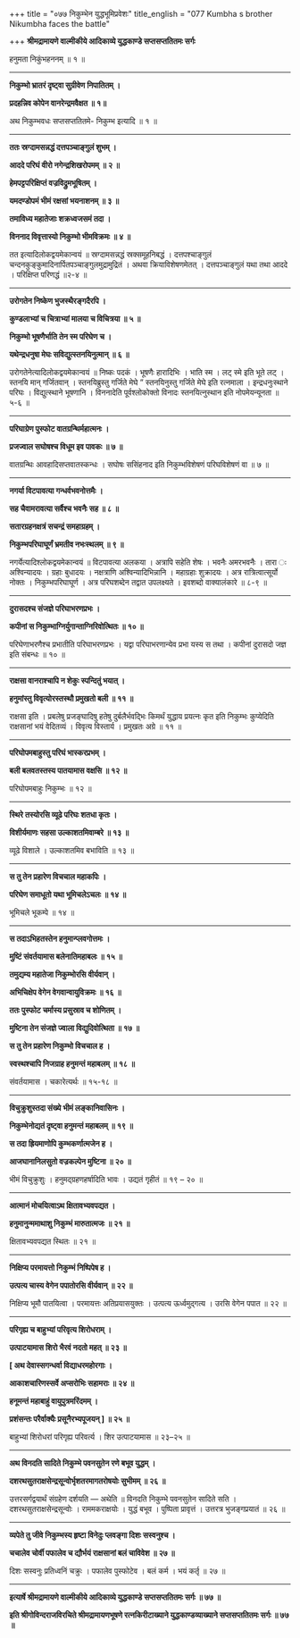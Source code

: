+++
title = "०७७ निकुम्भेन युद्धभूमिप्रवेशः"
title_english = "077 Kumbha s brother Nikumbha faces the battle"

+++
**श्रीमद्रामायणे वाल्मीकीये आदिकाव्ये युद्धकाण्डे सप्तसप्ततितमः सर्गः**

हनुमता निकुंभहननम् ॥ १ ॥

****

**निकुम्भो भ्रातरं दृष्ट्वा सुग्रीवेण निपातितम् ।**

**प्रदहन्निव कोपेन वानरेन्द्रमवैक्षत ॥ १॥**

अथ निकुम्भवधः सप्तसप्ततितमे- निकुम्भ इत्यादि ॥ १ ॥

****

**ततः स्रग्दामसन्नद्धं दत्तपञ्चाङ्गुलं शुभम् ।**

**आददे परिघं वीरो नगेन्द्रशिखरोपमम् ॥ २ ॥**

**हेमपट्टपरिक्षिप्तं वज्रविद्रुमभूषितम् ।**

**यमदण्डोपमं भीमं रक्षसां भयनाशनम् ॥ ३ ॥**

**तमाविध्य महातेजाः शक्रध्वजसमं तदा ।**

**विननाद विवृत्तास्यो निकुम्भो भीमविक्रमः ॥ ४ ॥**

तत इत्यादिलोकद्वयमेकान्वयं ॥ स्रग्दामसन्नद्धं स्रक्समूहनिबद्धं । दत्तपश्चाङ्गुलं चन्दनकुङ्कुमादिनार्पितपञ्चाङ्गुलमुद्रामुद्रितं । अथवा क्रियाविशेषणमेतत् । दत्तपञ्चाङ्गुलं यथा तथा आददे । परिक्षिप्त परिणद्धं ॥२-४ ॥

****

**उरोगतेन निष्केण भुजस्थैरङ्गदैरपि ।**

**कुण्डलाभ्यां च चित्राभ्यां मालया च विचित्रया ॥ ५ ॥**

**निकुम्भो भूषणैर्भाति तेन स्म परिघेण च ।**

**यथेन्द्रधनुषा मेघः सविद्युत्स्तनयिनुत्मान् ॥ ६ ॥**

उरोगतेनेत्यादिलोकद्वयमेकान्वयं ॥ निष्कः पदकं । भूषणैः हारादिभिः । भाति स्म । लट् स्मे इति भूते लट् । स्तनयि मान् गर्जितवान् । स्तनयिब्रुस्तु गर्जिते मेघे ” स्तनयिनुस्तु गर्जिते मेघे इति रत्नमाला । इन्द्रधनुःस्थाने परिघः । विद्युत्स्थाने भूषणानि । विननादेति पूर्वश्लोकोक्तो विनादः स्तनयित्नुस्थान इति नोपमेयन्यूनता ॥ ५-६ ॥

****

**परिघाग्रेण पुस्फोट वातग्रन्थिर्महात्मनः ।**

**प्रजज्वाल सघोषश्च विधूम इव पावकः ॥ ७ ॥**

वातग्रन्थिः आवहादिसप्तवातस्कन्धः । सघोषः ससिंहनाद इति निकुम्भविशेषणं परिघविशेषणं वा ॥ ७ ॥

****

**नगर्या विटपावत्या गन्धर्वभवनोत्तमैः ।**

**सह चैवामरावत्या सर्वैश्च भवनैः सह ॥ ८ ॥**

**सतारग्रहनक्षत्रं सचन्द्रं समहाग्रहम् ।**

**निकुम्भपरिघाघूर्णं भ्रमतीव नभःस्थलम् ॥ ९ ॥**

नगर्येत्यादिश्लोकद्वयमेकान्वयं ॥ विटपावत्या अलकया । अत्रापि सहेति शेषः । भवनैः अमरभवनैः । तारा ः अश्विन्यादयः । ग्रहाः बुधादयः । नक्षत्राणि अश्विन्यादिभिन्नानि । महाग्रहाः शुक्रादयः । अत्र रात्रित्वात्सूर्यो नोक्तः । निकुम्भपरिघाघूर्ण । अत्र परिघशब्देन तद्वात उपलक्ष्यते । इवशब्दो वाक्यालंकारे ॥ ८-९ ॥

****

**दुरासदश्च संजज्ञे परिघाभरणप्रभः ।**

**कपीनां स निकुम्भाग्निर्युगान्ताग्निरिवोत्थितः ॥ १० ॥**

परिघेणाभरणैश्च प्रभातीति परिघाभरणप्रभः । यद्वा परिघाभरणान्येव प्रभा यस्य स तथा । कपीनां दुरासदो जज्ञ इति संबन्धः ॥ १० ॥

****

**राक्षसा वानराश्चापि न शेकुः स्पन्दितुं भयात् ।**

**हनुमांस्तु विवृत्योरस्तस्थौ प्रमुखतो बली ॥ ११ ॥**

राक्षसा इति । प्रबलेषु प्रजङ्घादिषु हतेषु दुर्बलैर्भवद्भिः किमर्थं युद्धाय प्रयत्नः कृत इति निकुम्भः कुप्येदिति राक्षसानां भयं वेदितव्यं । विवृत्य विस्तार्य । प्रमुखतः अग्रे ॥ ११ ॥

****

**परिघोपमबाहुस्तु परिघं भास्करप्रभम् ।**

**बली बलवतस्तस्य पातयामास वक्षसि ॥ १२ ॥**

परिघोपमबाहुः निकुम्भः ॥ १२ ॥

****

**स्थिरे तस्योरसि व्यूढे परिघः शतधा कृतः ।**

**विशीर्यमाणः सहसा उल्काशतमिवाम्बरे ॥ १३ ॥**

व्यूढे विशाले । उल्काशतमिव बभाविति ॥ १३ ॥

****

**स तु तेन प्रहारेण विचचाल महाकपिः ।**

**परिघेण समाधूतो यथा भूमिचलेऽचलः ॥ १४ ॥**

भूमिचले भूकम्पे ॥ १४ ॥

****

**स तदाऽभिहतस्तेन हनुमान्प्लवगोत्तमः ।**

**मुष्टिं संवर्तयामास बलेनातिमहाबलः ॥ १५ ॥**

**तमुद्यम्य महातेजा निकुम्भोरसि वीर्यवान् ।**

**अभिचिक्षेप वेगेन वेगवान्वायुविक्रमः ॥ १६ ॥**

**ततः पुस्फोट चर्मास्य प्रसुस्राव च शोणितम् ।**

**मुष्टिना तेन संजज्ञे ज्वाला विद्युदिवोत्थिता ॥ १७ ॥**

**स तु तेन प्रहारेण निकुम्भो विचचाल ह ।**

**स्वस्थश्चापि निजग्राह हनुमन्तं महाबलम् ॥ १८ ॥**

संवर्तयामास । चकारेत्यर्थः ॥ १५-१८ ॥

****

**विचुक्रुशुस्तदा संख्ये भीमं लङ्कानिवासिनः ।**

**निकुम्भेनोद्यतं दृष्ट्वा हनुमन्तं महाबलम् ॥ १९ ॥**

**स तदा ह्रियमाणोपि कुम्भकर्णात्मजेन ह ।**

**आजघानानिलसुतो वज्रकल्पेन मुष्टिना ॥ २० ॥**

भीमं विचुक्रुशुः । हनुमद्ग्रहणहर्षादिति भावः । उद्यतं गृहीतं ॥ १९ – २० ॥

****

**आत्मानं मोचयित्वाऽथ क्षितावभ्यवपद्यत ।**

**हनुमानुन्ममाथाशु निकुम्भं मारुतात्मजः ॥ २१ ॥**

क्षितावभ्यवपद्यत स्थितः ॥ २१ ॥

****

**निक्षिप्य परमायत्तो निकुम्भं निष्पिपेष ह ।**

**उत्पत्य चास्य वेगेन पपातोरसि वीर्यवान् ॥ २२ ॥**

निक्षिप्य भूमौ पातयित्वा । परमायत्तः अतिप्रयासयुक्तः । उत्पत्य ऊर्ध्वमुद्गत्य । उरसि वेगेन पपात ॥ २२ ॥

****

**परिगृह्य च बाहुभ्यां परिवृत्य शिरोधराम् ।**

**उत्पाटयामास शिरो भैरवं नदतो महत् ॥ २३ ॥**

**\[ अथ देवास्सगन्धर्वा विद्याधरमहोरगाः ।**

**आकाशचारिणस्सर्वे अप्सरोभिः सहामराः ॥ २४ ॥**

**हनूमन्तं महाबाहुं वायुपुत्रमरिंदमम् ।**

**प्रशंसन्तः परैर्वाक्यैः प्रसूनैरभ्यपूजयन् \] ॥ २५ ॥**

बाहुभ्यां शिरोधरां परिगृह्य परिवर्त्य । शिर उत्पाटयामास ॥ २३–२५ ॥

****

**अथ विनदति सादिते निकुम्भे पवनसुतेन रणे बभूव युद्धम् ।**

**दशरथसुतराक्षसेन्द्रसून्वोर्भृशतरमागतरोषयोः सुभीमम् ॥ २६ ॥**

उत्तरसर्गद्वयार्थं संग्रहेण दर्शयति — अथेति ॥ विनदति निकुम्भे पवनसुतेन सादिते सति । दशरथसुतराक्षसेन्द्रसून्वोः । राममकराक्षयोः । युद्धं बभूव । पुष्पिता प्रावृत्तं । उत्तरत्र भुजङ्गप्रयातं ॥ २६ ॥

****

**व्यपेते तु जीवे निकुम्भस्य हृष्टा विनेदुः प्लवङ्गा दिशः सस्वनुश्च ।**

**चचालेव चोर्वी पफालेव च द्यौर्भयं राक्षसानां बलं चाविवेश ॥ २७ ॥**

दिशः सस्वनुः प्रतिध्वनिं चक्रुः । पफालेव पुस्फोटेव । बलं कर्म । भयं कर्तृ ॥ २७ ॥

****

**इत्यार्षे श्रीमद्रामायणे वाल्मीकीये आदिकाव्ये युद्धकाण्डे सप्तसप्ततितमः सर्गः ॥ ७७ ॥**

**इति श्रीगोविन्दराजविरचिते श्रीमद्रामायणभूषणे रत्नकिरीटाख्याने युद्धकाण्डव्याख्याने सप्तसप्ततितमः सर्गः ॥ ७७ ॥**
